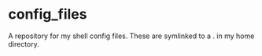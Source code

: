 config_files
============

A repository for my shell config files. These are symlinked to a .<filename> in my home directory.
